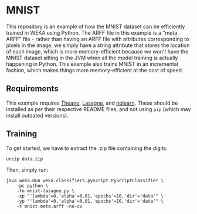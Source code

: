 MNIST
===

This repository is an example of how the MNIST dataset can be efficiently trained in WEKA using Python. The ARFF file in this example is a "meta ARFF" file - rather than having an ARFF file with attributes corresponding to pixels in the image, we simply have a string attribute that stores the location of each image, which is more memory-efficient because we won't have the MNIST dataset sitting in the JVM when all the model training is actually happening in Python. This example also trains MNIST in an incremental fashion, which makes things more memory-efficient at the cost of speed.

Requirements
---

This example requires [Theano](https://github.com/Theano/Theano), [Lasagne](https://github.com/Lasagne/Lasagne), and [nolearn](https://github.com/dnouri/nolearn). These should be installed as per their respective README files, and not using `pip` (which may install outdated versions).

Training
---

To get started, we have to extract the .zip file containing the digits:

```
unzip data.zip
```

Then, simply run:

```
java weka.Run weka.classifiers.pyscript.PyScriptClassifier \
    -pc python \
    -fn mnist-lasagne.py \
    -xp "'lambda'=0,'alpha'=0.01,'epochs'=10,'dir'='data'" \
    -yp "'lambda'=0,'alpha'=0.01,'epochs'=10,'dir'='data'" \
    -t mnist.meta.arff -no-cv
```

